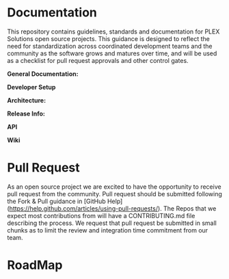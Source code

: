 Documentation
============================

This repository contains guidelines, standards and documentation for PLEX Solutions open source projects. This guidance is designed to reflect the need for standardization across coordinated development teams and the community as the software grows and matures over time, and will be used as a checklist for pull request approvals and other control gates.

**General Documentation:**  


**Developer Setup**  


**Architecture:**  


**Release Info:**  


**API**  


**Wiki**


Pull Request
==============================
As an open source project we are excited to have the opportunity to receive pull request from the community.  Pull request should be submitted following the Fork & Pull guidance in [GitHub Help] (https://help.github.com/articles/using-pull-requests/). The Repos that we expect most contributions from will have a CONTRIBUTING.md file describing the process. We request that pull request be submitted in small chunks as to limit the review and integration time commitment from our team.

RoadMap
===============================
